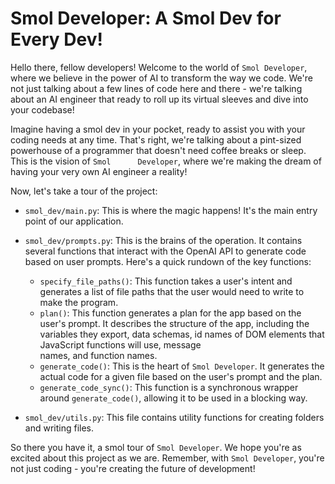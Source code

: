                                                                                                                                                                                                                                           
 # Smol Developer: A Smol Dev for Every Dev!                                                                                                                                                                                                           
                                                                                                                                                                                                                                                       
 Hello there, fellow developers! Welcome to the world of `Smol Developer`, where we believe in the power of AI to transform the way we code. We're not just talking about a few lines of code here and there - we're talking about an AI engineer that 
 ready to roll up its virtual sleeves and dive into your codebase!                                                                                                                                                                                     
                                                                                                                                                                                                                                                       
 Imagine having a smol dev in your pocket, ready to assist you with your coding needs at any time. That's right, we're talking about a pint-sized powerhouse of a programmer that doesn't need coffee breaks or sleep. This is the vision of `Smol     
 Developer`, where we're making the dream of having your very own AI engineer a reality!                                                                                                                                                               
                                                                                                                                                                                                                                                       
 Now, let's take a tour of the project:                                                                                                                                                                                                                
                                                                                                                                                                                                                                                       
 - `smol_dev/main.py`: This is where the magic happens! It's the main entry point of our application.                                                                                                                                                  
                                                                                                                                                                                                                                                       
 - `smol_dev/prompts.py`: This is the brains of the operation. It contains several functions that interact with the OpenAI API to generate code based on user prompts. Here's a quick rundown of the key functions:                                    
   - `specify_file_paths()`: This function takes a user's intent and generates a list of file paths that the user would need to write to make the program.                                                                                             
   - `plan()`: This function generates a plan for the app based on the user's prompt. It describes the structure of the app, including the variables they export, data schemas, id names of DOM elements that JavaScript functions will use, message   
 names, and function names.                                                                                                                                                                                                                            
   - `generate_code()`: This is the heart of `Smol Developer`. It generates the actual code for a given file based on the user's prompt and the plan.                                                                                                  
   - `generate_code_sync()`: This function is a synchronous wrapper around `generate_code()`, allowing it to be used in a blocking way.                                                                                                                
                                                                                                                                                                                                                                                       
 - `smol_dev/utils.py`: This file contains utility functions for creating folders and writing files.                                                                                                                                                   
                                                                                                                                                                                                                                                       
 So there you have it, a smol tour of `Smol Developer`. We hope you're as excited about this project as we are. Remember, with `Smol Developer`, you're not just coding - you're creating the future of development!    